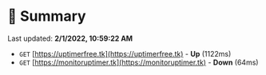 # 📖 Summary
Last updated: **2/1/2022, 10:59:22 AM**

- `GET` [https://uptimerfree.tk](https://uptimerfree.tk) - **Up** (1122ms)
- `GET` [https://monitoruptimer.tk](https://monitoruptimer.tk) - **Down** (64ms)
